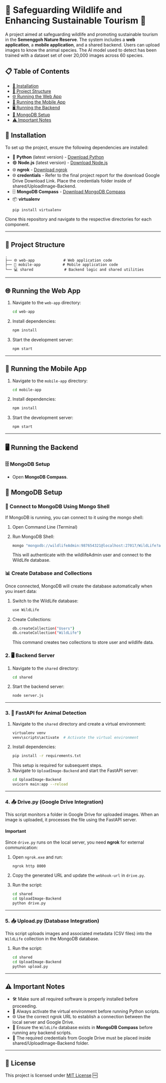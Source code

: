 # 🌿 Safeguarding Wildlife and Enhancing Sustainable Tourism 🦁

A project aimed at safeguarding wildlife and promoting sustainable tourism in the **Semenggoh Nature Reserve**. The system includes a **web application**, a **mobile application**, and a shared backend. Users can upload images to know the animal species. The AI model used to detect has been trained with a dataset set of over 20,000 images across 60 species.
## 📋 Table of Contents

- [🔧 Installation](#installation)
- [📂 Project Structure](#project-structure)
- [🌐 Running the Web App](#running-the-web-app)
- [📱 Running the Mobile App](#running-the-mobile-app)
- [🖥️ Running the Backend](#running-the-backend)
- [💾 MongoDB Setup](#mongodb-setup)
- [⚠️ Important Notes](#important-notes)

## 🔧 Installation

To set up the project, ensure the following dependencies are installed:

- 🐍 **Python** (latest version) - [Download Python](https://www.python.org/downloads/)
- 🟢 **Node.js** (latest version) - [Download Node.js](https://nodejs.org/)
- 🌐 **ngrok** - [Download ngrok](https://ngrok.com/download)
- 🌐 **credentials** - Refer to the final project report for the download Google Drive Download Link. Place the credentials folder inside of shared/UploadImage-Backend.
- 🗄️ **MongoDB Compass** - [Download MongoDB Compass](https://www.mongodb.com/products/compass)
- 📦 **virtualenv**
  ```bash
  pip install virtualenv
  ```

Clone this repository and navigate to the respective directories for each component.

---

## 📂 Project Structure

```
.
├── 🌐 web-app             # Web application code
├── 📱 mobile-app          # Mobile application code
└── 💻 shared              # Backend logic and shared utilities
```

---

## 🌐 Running the Web App

1. Navigate to the `web-app` directory:
   ```bash
   cd web-app
   ```
2. Install dependencies:
   ```bash
   npm install
   ```
3. Start the development server:
   ```bash
   npm start
   ```

---

## 📱 Running the Mobile App

1. Navigate to the `mobile-app` directory:
   ```bash
   cd mobile-app
   ```
2. Install dependencies:
   ```bash
   npm install
   ```
3. Start the development server:
   ```bash
   npm start
   ```

---

## 🖥️ Running the Backend

### 🗄️ MongoDB Setup

- Open **MongoDB Compass**.

## 🔐 MongoDB Setup

### 🔌 Connect to MongoDB Using Mongo Shell

If MongoDB is running, you can connect to it using the mongo shell:

1. Open Command Line (Terminal)

2. Run MongoDB Shell:
   ```bash
   mongo "mongodb://wildlifeAdmin:987654321@localhost:27017/WildLife?authSource=WildLife"
   ```
   This will authenticate with the wildlifeAdmin user and connect to the WildLife database.

### 📊 Create Database and Collections

Once connected, MongoDB will create the database automatically when you insert data:

1. Switch to the WildLife database:

   ```bash
   use WildLife
   ```

2. Create Collections:
   ```bash
   db.createCollection("Users")
   db.createCollection("WildLife")
   ```
   This command creates two collections to store user and wildlife data.

### 2. 🖥️ Backend Server

1. Navigate to the `shared` directory:
   ```bash
   cd shared
   ```
2. Start the backend server:
   ```bash
   node server.js
   ```

---

### 3. 🐍 FastAPI for Animal Detection

1. Navigate to the `shared` directory and create a virtual environment:
   ```bash
   virtualenv venv
   venv\scripts\activate  # Activate the virtual environment
   ```
2. Install dependencies:
   ```bash
   pip install -r requirements.txt
   ```
   This setup is required for subsequent steps.
3. Navigate to `UploadImage-Backend` and start the FastAPI server:
   ```bash
   cd UploadImage-Backend
   uvicorn main:app --reload
   ```

---

### 4. 📤 Drive.py (Google Drive Integration)

This script monitors a folder in Google Drive for uploaded images. When an image is uploaded, it processes the file using the FastAPI server.

#### **Important**

Since `drive.py` runs on the local server, you need **ngrok** for external communication:

1. Open `ngrok.exe` and run:
   ```bash
   ngrok http 8000
   ```
2. Copy the generated URL and update the `webhook-url` in `drive.py`.

3. Run the script:
   ```bash
   cd shared
   cd UploadImage-Backend
   python drive.py
   ```

---

### 5. 📥 Upload.py (Database Integration)

This script uploads images and associated metadata (CSV files) into the `WildLife` collection in the MongoDB database.

1. Run the script:
   ```bash
   cd shared
   cd UploadImage-Backend
   python upload.py
   ```

---

## ⚠️ Important Notes

- 🛠️ Make sure all required software is properly installed before proceeding.
- 🔬 Always activate the virtual environment before running Python scripts.
- 🌐 Use the correct ngrok URL to establish a connection between the local server and Google Drive.
- 💾 Ensure the `WildLife` database exists in **MongoDB Compass** before running any backend scripts.
- 📄 The required credentials from Google Drive must be placed inside shared/UploadImage-Backend folder.

---

## 📄 License

This project is licensed under [MIT License](LICENSE) 🆓
